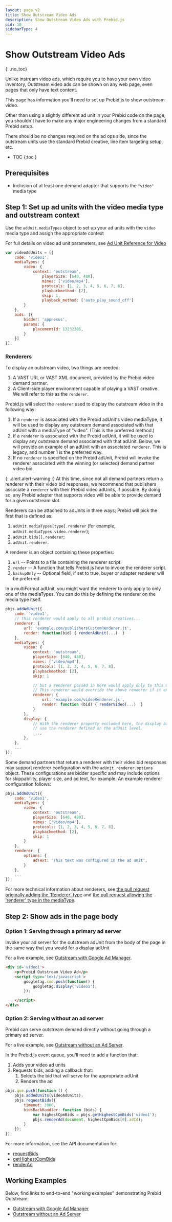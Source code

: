```yaml
---
layout: page_v2
title: Show Outstream Video Ads
description: Show Outstream Video Ads with Prebid.js
pid: 10
sidebarType: 4
---
```


<div class="bs-docs-section" markdown="1">

# Show Outstream Video Ads

{: .no_toc}

Unlike instream video ads, which require you to have your own video inventory, Outstream video ads can be shown on any web page, even pages that only have text content.

This page has information you'll need to set up Prebid.js to show outstream video.

Other than using a slightly different ad unit in your Prebid code on the page, you shouldn't have to make any major engineering changes from a standard Prebid setup.

There should be no changes required on the ad ops side, since the outstream units use the standard Prebid creative, line item targeting setup, etc.

* TOC
{:toc }

## Prerequisites

* Inclusion of at least one demand adapter that supports the `"video"` media type

## Step 1: Set up ad units with the video media type and outstream context

Use the `adUnit.mediaTypes` object to set up your ad units with the `video` media type and assign the appropriate context

For full details on video ad unit parameters, see [Ad Unit Reference for Video]({{site.baseurl}}/dev-docs/adunit-reference.html#adunitmediatypesvideo)

```javascript
var videoAdUnits = [{
    code: 'video1',
    mediaTypes: {
        video: {
            context: 'outstream',
                playerSize: [640, 480],
                mimes: ['video/mp4'],
                protocols: [1, 2, 3, 4, 5, 6, 7, 8],
                playbackmethod: [2],
                skip: 1,
                playback_method: ['auto_play_sound_off']
        }
    },
    bids: [{
        bidder: 'appnexus',
        params: {
            placementId: 13232385,
        }
    }]
}];
```

### Renderers

To display an outstream video, two things are needed:

1. A VAST URL or VAST XML document, provided by the Prebid video demand partner.
2. A Client-side player environment capable of playing a VAST creative.  We will refer to this as the `renderer`.

Prebid.js will select the `renderer` used to display the outstream video in the following way:

1. If a `renderer` is associated with the Prebid adUnit's video mediaType, it will be used to display any outstream demand associated with that adUnit with a mediaType of "video". (This is the preferred method.)
2. If a `renderer` is associated with the Prebid adUnit, it will be used to display any outstream demand associated with that adUnit.  Below, we will provide an example of an adUnit with an associated `renderer`.  This is legacy, and number 1 is the preferred way.
3. If no `renderer` is specified on the Prebid adUnit, Prebid will invoke the renderer associated with the winning (or selected) demand partner video bid.

{: .alert.alert-warning :}
At this time, since not all demand partners return a renderer with their video bid responses, we recommend that publishers associate a `renderer` with their Prebid video adUnits, if possible.  By doing so, any Prebid adapter that supports video will be able to provide demand for a given outstream slot.

Renderers can be attached to adUnits in three ways; Prebid will pick the first that is defined as:  

 1. `adUnit.mediaTypes[type].renderer` (for example, `adUnit.mediaTypes.video.renderer`);
 2. `adUnit.bids[].renderer`;
 3. `adUnit.renderer`.

A renderer is an object containing these properties:

1. `url` -- Points to a file containing the renderer script.
2. `render` -- A function that tells Prebid.js how to invoke the renderer script.
3. `backupOnly` -- Optional field, if set to true, buyer or adapter renderer will be preferred

In a multiFormat adUnit, you might want the renderer to only apply to only one of the mediaTypes.  You can do this by defining the renderer on the media type itself.

```javascript
pbjs.addAdUnit({
    code: 'video1',
    // This renderer would apply to all prebid creatives...
    renderer: {
        url: 'example.com/publishersCustomRenderer.js',
        render: function(bid) { renderAdUnit(...)  }
    },
    mediaTypes: {
        video: {
            context: 'outstream',
            playerSize: [640, 480],
            mimes: ['video/mp4'],
            protocols: [1, 2, 3, 4, 5, 6, 7, 8],
            playbackmethod: [2],
            skip: 1

            // but a renderer passed in here would apply only to this mediaType.
            // This renderer would override the above renderer if it exists.
            renderer: {
                url: 'example.com/videoRenderer.js',
                render: function (bid) { renderVideo(...)  }
            }
        },
        display: {
            // With the renderer property excluded here, the display bids would
            // use the renderer defined on the adUnit level.
            ...,
        },
    },
    ...
});
```

Some demand partners that return a renderer with their video bid responses may support renderer configuration with the `adUnit.renderer.options` object. These configurations are bidder specific and may include options for skippability, player size, and ad text, for example. An example renderer configuration follows:

```javascript
pbjs.addAdUnit({
    code: 'video1',
    mediaTypes: {
        video: {
            context: 'outstream',
            playerSize: [640, 480],
            mimes: ['video/mp4'],
            protocols: [1, 2, 3, 4, 5, 6, 7, 8],
            playbackmethod: [2],
            skip: 1
        }
    },
    renderer: {
        options: {
            adText: 'This text was configured in the ad unit',
        }
    },
    ...
});
```

For more technical information about renderers, see [the pull request originally adding the 'Renderer' type](https://github.com/prebid/Prebid.js/pull/1082) and [the pull request allowing the 'renderer' type in the mediaType](https://github.com/prebid/Prebid.js/pull/5760).

## Step 2: Show ads in the page body

### Option 1: Serving through a primary ad server

Invoke your ad server for the outstream adUnit from the body of the page in the same way that you would for a display adUnit

For a live example, see [Outstream with Google Ad Manager]({{site.github.url}}/examples/video/outstream/pb-ve-outstream-dfp.html).

```html
<div id='video1'>
    <p>Prebid Outstream Video Ad</p>
    <script type='text/javascript'>
        googletag.cmd.push(function() {
            googletag.display('video1');
        });

    </script>
</div>
```

### Option 2: Serving without an ad server

Prebid can serve outstream demand directly without going through a primary ad server.

For a live example, see [Outstream without an Ad Server](/examples/video/outstream/pb-ve-outstream-no-server.html).

In the Prebid.js event queue, you'll need to add a function that:

1. Adds your video ad units
2. Requests bids, adding a callback that:
    1. Selects the bid that will serve for the appropriate adUnit
    2. Renders the ad

```javascript
pbjs.que.push(function () {
    pbjs.addAdUnits(videoAdUnits);
    pbjs.requestBids({
        timeout: 3000,
        bidsBackHandler: function (bids) {
            var highestCpmBids = pbjs.getHighestCpmBids('video1');
            pbjs.renderAd(document, highestCpmBids[0].adId);
        }
    });
});
```

For more information, see the API documentation for:

* [requestBids](/dev-docs/publisher-api-reference/requestBids.html)
* [getHighestCpmBids](/dev-docs/publisher-api-reference/getHighestCpmBids.html)
* [renderAd](/dev-docs/publisher-api-reference/renderAd.html)

## Working Examples

Below, find links to end-to-end "working examples" demonstrating Prebid Outstream:

* [Outstream with Google Ad Manager]({{site.github.url}}/examples/video/outstream/pb-ve-outstream-dfp.html)
* [Outstream without an Ad Server]({{site.github.url}}/examples/video/outstream/pb-ve-outstream-no-server.html)

</div>

